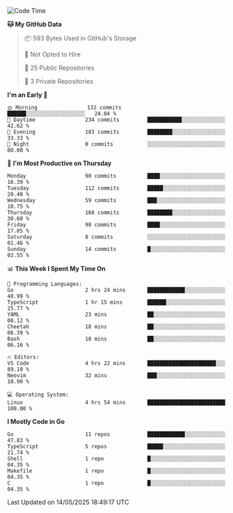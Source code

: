 <!--START_SECTION:waka-->
![Code Time](http://img.shields.io/badge/Code%20Time-1%2C224%20hrs%2039%20mins-blue)

**🐱 My GitHub Data** 

> 📦 593 Bytes Used in GitHub's Storage 
 > 
> 🚫 Not Opted to Hire
 > 
> 📜 25 Public Repositories 
 > 
> 🔑 3 Private Repositories 
 > 
**I'm an Early 🐤** 

```text
🌞 Morning                132 commits         ██████░░░░░░░░░░░░░░░░░░░   24.04 % 
🌆 Daytime                234 commits         ███████████░░░░░░░░░░░░░░   42.62 % 
🌃 Evening                183 commits         ████████░░░░░░░░░░░░░░░░░   33.33 % 
🌙 Night                  0 commits           ░░░░░░░░░░░░░░░░░░░░░░░░░   00.00 % 
```
📅 **I'm Most Productive on Thursday** 

```text
Monday                   90 commits          ████░░░░░░░░░░░░░░░░░░░░░   16.39 % 
Tuesday                  112 commits         █████░░░░░░░░░░░░░░░░░░░░   20.40 % 
Wednesday                59 commits          ███░░░░░░░░░░░░░░░░░░░░░░   10.75 % 
Thursday                 168 commits         ████████░░░░░░░░░░░░░░░░░   30.60 % 
Friday                   98 commits          ████░░░░░░░░░░░░░░░░░░░░░   17.85 % 
Saturday                 8 commits           ░░░░░░░░░░░░░░░░░░░░░░░░░   01.46 % 
Sunday                   14 commits          █░░░░░░░░░░░░░░░░░░░░░░░░   02.55 % 
```


📊 **This Week I Spent My Time On** 

```text
💬 Programming Languages: 
Go                       2 hrs 24 mins       ████████████░░░░░░░░░░░░░   48.99 % 
TypeScript               1 hr 15 mins        ██████░░░░░░░░░░░░░░░░░░░   25.77 % 
YAML                     23 mins             ██░░░░░░░░░░░░░░░░░░░░░░░   08.12 % 
Cheetah                  18 mins             ██░░░░░░░░░░░░░░░░░░░░░░░   06.39 % 
Bash                     18 mins             ██░░░░░░░░░░░░░░░░░░░░░░░   06.16 % 

🔥 Editors: 
VS Code                  4 hrs 22 mins       ██████████████████████░░░   89.10 % 
Neovim                   32 mins             ███░░░░░░░░░░░░░░░░░░░░░░   10.90 % 

💻 Operating System: 
Linux                    4 hrs 54 mins       █████████████████████████   100.00 % 
```

**I Mostly Code in Go** 

```text
Go                       11 repos            ████████████░░░░░░░░░░░░░   47.83 % 
TypeScript               5 repos             █████░░░░░░░░░░░░░░░░░░░░   21.74 % 
Shell                    1 repo              █░░░░░░░░░░░░░░░░░░░░░░░░   04.35 % 
Makefile                 1 repo              █░░░░░░░░░░░░░░░░░░░░░░░░   04.35 % 
C                        1 repo              █░░░░░░░░░░░░░░░░░░░░░░░░   04.35 % 
```




 Last Updated on 14/05/2025 18:49:17 UTC
<!--END_SECTION:waka-->
